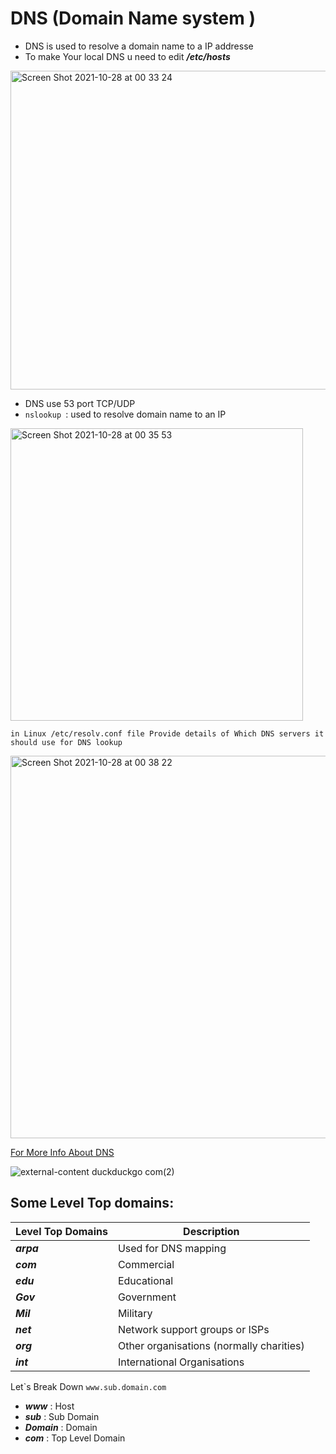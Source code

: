 # DNS (Domain Name system )

* DNS is used to resolve a domain name to a IP addresse  
* To make Your local DNS u need to edit ***/etc/hosts***

<img width="510" alt="Screen Shot 2021-10-28 at 00 33 24" src="https://user-images.githubusercontent.com/92652606/139156951-53ac5aa6-1f42-439c-8e7e-89be6794d466.png">

* DNS use 53 port TCP/UDP 
* ```nslookup ```: used to resolve domain name to an IP 

<img width="468" alt="Screen Shot 2021-10-28 at 00 35 53" src="https://user-images.githubusercontent.com/92652606/139157150-b242f21b-724e-4c01-81ed-a611234facba.png">

```in Linux /etc/resolv.conf file Provide details of Which DNS servers it should use for DNS lookup ```

<img width="612" alt="Screen Shot 2021-10-28 at 00 38 22" src="https://user-images.githubusercontent.com/92652606/139157499-53bc3bfc-1257-4586-b6d1-928244df9c85.png">

[ For More Info About DNS ](https://code.tutsplus.com/tutorials/an-introduction-to-learning-and-using-dns-records--cms-24704)



![external-content duckduckgo com(2)](https://user-images.githubusercontent.com/92652606/139157713-b178a9f3-51d5-40b2-837d-10c1427413d6.png)

<h2>Some Level Top domains:</h2>

| Level Top Domains | Description |
|-------------------|------------|
|***arpa*** | Used for DNS mapping|
|***com*** | Commercial |
|***edu*** | Educational |
|***Gov*** | Government |
|***Mil*** | Military |
|***net*** | Network support groups or ISPs |
|***org*** | Other organisations (normally charities)|
|***int*** | International Organisations |

Let`s Break Down ```www.sub.domain.com```

* ***www*** : <h>Host</h>
* ***sub*** : <h>Sub Domain </h>
* ***Domain*** : <h>Domain</h>
* ***com*** : <h> Top Level Domain</h>
        


